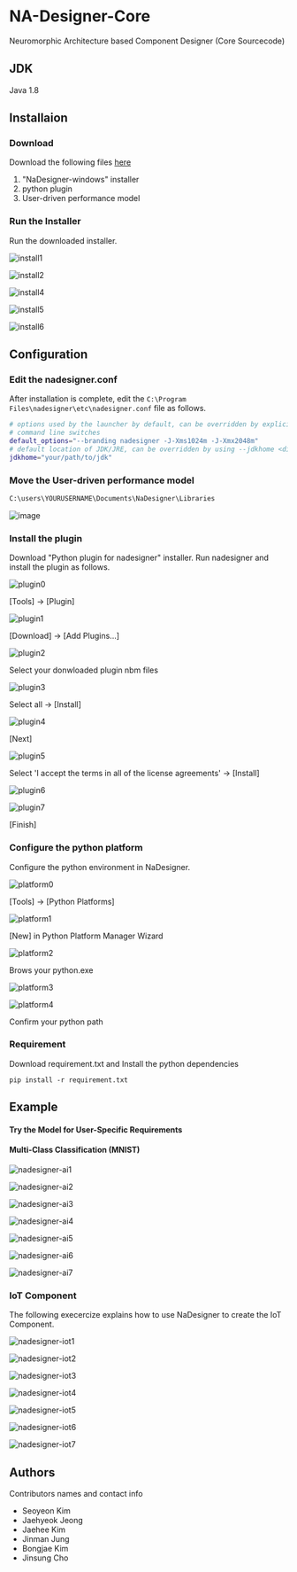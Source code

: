 # NA-Designer-Core
Neuromorphic Architecture based Component Designer (Core Sourcecode)

## JDK

Java 1.8

## Installaion

### Download 
 
 Download the following files [here](https://github.com/syRosaKim/nadesigner-core/blob/main/doc/Installation.md)

 1. "NaDesigner-windows" installer  
 2. python plugin
 3. User-driven performance model

 
### Run the Installer
 Run the downloaded installer.

![install1](https://user-images.githubusercontent.com/45158796/170095361-ea3df8e7-300b-4017-8bbe-62e7900b871a.png)

![install2](https://user-images.githubusercontent.com/45158796/170095360-2922e3dd-ad21-4948-b379-84e78578be49.png)

![install4](https://user-images.githubusercontent.com/45158796/170095368-f4155685-d29a-48c6-9667-f63f50ca09cd.png)

![install5](https://user-images.githubusercontent.com/45158796/170095364-6a4b9d08-bad6-4159-83d9-83d734fda725.png)

![install6](https://user-images.githubusercontent.com/45158796/170095363-af2e5186-1761-4af9-b1e3-03541980711b.png)


## Configuration

### Edit the nadesigner.conf
 After installation is complete, edit the `C:\Program Files\nadesigner\etc\nadesigner.conf` file as follows.
 
 ```sh
 # options used by the launcher by default, can be overridden by explicit
 # command line switches
 default_options="--branding nadesigner -J-Xms1024m -J-Xmx2048m"
 # default location of JDK/JRE, can be overridden by using --jdkhome <dir> switch
 jdkhome="your/path/to/jdk"
 ```

### Move the User-driven performance model

```sh
C:\users\YOURUSERNAME\Documents\NaDesigner\Libraries
```

![image](https://github.com/user-attachments/assets/b38e13c0-b5d4-4c17-915f-79d25c3c234b)


### Install the plugin
  Download "Python plugin for nadesigner" installer. 
  Run nadesigner and install the plugin as follows. 

![plugin0](https://github.com/user-attachments/assets/e768af86-6797-44d9-afcc-ce3fd652a8d4)

[Tools] -> [Plugin]

![plugin1](https://user-images.githubusercontent.com/45158796/170095413-5bbeee99-ce09-442f-abec-4685b929263f.png)

[Download] -> [Add Plugins...]

![plugin2](https://user-images.githubusercontent.com/45158796/170095410-1375959f-9987-49ef-9b12-db325d8a65fb.png)

Select your donwloaded plugin nbm files

![plugin3](https://user-images.githubusercontent.com/45158796/170095409-cbd736d5-8379-4a84-a965-288df2a12a9d.png)

Select all -> [Install]

![plugin4](https://user-images.githubusercontent.com/45158796/170095406-a939d98a-f529-402c-b04d-bc22d4acc711.png)

[Next]

![plugin5](https://user-images.githubusercontent.com/45158796/170095403-478f9f3f-fc38-4855-bb97-f89cd276c0aa.png)

Select 'I accept the terms in all of the license agreements' -> [Install]

![plugin6](https://user-images.githubusercontent.com/45158796/170095397-0a373668-d0c8-4ea2-99e3-36670a1dc87d.png)

![plugin7](https://user-images.githubusercontent.com/45158796/170095391-7f1ccf32-9be6-4c2f-93a5-a4e6e05eab4d.png)

[Finish]


### Configure the python platform
  Configure the python environment in NaDesigner.

![platform0](https://github.com/user-attachments/assets/d6acdab4-5852-4285-bd11-d868896b8b13)

[Tools] -> [Python Platforms]

![platform1](https://user-images.githubusercontent.com/45158796/170095445-1db8170a-c307-4342-8396-b7ae33ce7a0f.png)

[New] in Python Platform Manager Wizard

![platform2](https://user-images.githubusercontent.com/45158796/170095442-d8da6269-5c78-417a-a5c7-904f7c552d9e.png)

Brows your python.exe

![platform3](https://user-images.githubusercontent.com/45158796/170095441-7cdecec7-6ad8-4f41-b72d-5f43ce8898c7.png)

![platform4](https://user-images.githubusercontent.com/45158796/170095448-81c5727f-3937-47cb-960f-4a9be5022375.png)

Confirm your python path


### Requirement
  Download requirement.txt and Install the python dependencies 
  ```
  pip install -r requirement.txt
  ```


## Example

#### Try the Model for User-Specific Requirements 


#### Multi-Class Classification (MNIST)

![nadesigner-ai1](https://user-images.githubusercontent.com/45158796/170121560-1e660212-347d-44e9-9952-4a9675021250.png)

![nadesigner-ai2](https://user-images.githubusercontent.com/45158796/170121524-5152594f-9bbd-4876-a8c0-34ee94d53507.png)

![nadesigner-ai3](https://user-images.githubusercontent.com/45158796/170121531-76ddf581-b03c-45eb-b0f7-5c211441ad2f.png)

![nadesigner-ai4](https://user-images.githubusercontent.com/45158796/170121535-4c6a97df-b4a3-4dd1-af3f-2da1e544f23a.png)

![nadesigner-ai5](https://github.com/user-attachments/assets/34e93123-63eb-4b9c-b51d-dbbd6a51f865)

![nadesigner-ai6](https://user-images.githubusercontent.com/45158796/170121544-2699da23-6aab-4d76-81a2-d30bbaa561fd.png)

![nadesigner-ai7](https://user-images.githubusercontent.com/45158796/170121546-908a7fef-c4c1-445c-b62b-b89cb0ce9a71.png)



### IoT Component 

  The following execercize explains how to use NaDesigner to create the IoT Component.
  
![nadesigner-iot1](https://user-images.githubusercontent.com/45158796/170095474-88f942dd-4f25-4ee4-8bff-d098c590ddac.png)

![nadesigner-iot2](https://user-images.githubusercontent.com/45158796/170095473-374623ff-d220-444b-bcb5-69c9cd781fa7.png)

![nadesigner-iot3](https://user-images.githubusercontent.com/45158796/170095472-8eeebf0b-bd52-4f7b-8e6f-58eb3c121c53.png)

![nadesigner-iot4](https://user-images.githubusercontent.com/45158796/170095468-3f78473c-c41c-4a14-be70-6f5dc3c083a7.png)

![nadesigner-iot5](https://user-images.githubusercontent.com/45158796/170095467-7bdad6fe-4ad6-48a2-919a-3d151ce7e466.png)

![nadesigner-iot6](https://user-images.githubusercontent.com/45158796/170095466-ed4a5203-3270-43d3-8143-6fa2ca6361ed.png)

![nadesigner-iot7](https://user-images.githubusercontent.com/45158796/170095463-58b4055d-48a8-4d8f-b7fb-ee58d100f7a6.png)


## Authors

  Contributors names and contact info
  
  - Seoyeon Kim
  - Jaehyeok Jeong
  - Jaehee Kim
  - Jinman Jung
  - Bongjae Kim
  - Jinsung Cho
